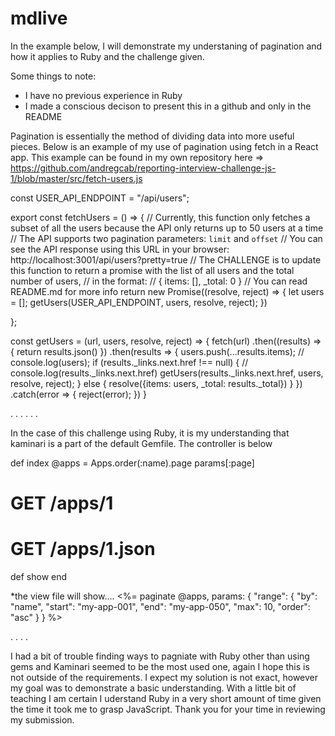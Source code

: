 # mdlive


In the example below, I will demonstrate my understaning of pagination and how it applies to Ruby and the challenge given. 

Some things to note: 
  - I have no previous experience in Ruby
  - I made a conscious decison to present this in a github and only in the README
  
  
Pagination is essentially the method of dividing data into more useful pieces. Below is an example of my use of pagination using fetch in a React app. This example can be found in my own repository here => https://github.com/andregcab/reporting-interview-challenge-js-1/blob/master/src/fetch-users.js


const USER_API_ENDPOINT = "/api/users";

export const fetchUsers = () => {
  // Currently, this function only fetches a subset of all the users because the API only returns up to 50 users at a time
  // The API supports two pagination parameters: `limit` and `offset`
  // You can see the API response using this URL in your browser: http://localhost:3001/api/users?pretty=true
  // The CHALLENGE is to update this function to return a promise with the list of all users and the total number of users,
  // in the format:
  // { items: [], _total: 0 }
  // You can read README.md for more info
  return new Promise((resolve, reject) => {
    let users = [];
    getUsers(USER_API_ENDPOINT, users, resolve, reject);
  })  

};

const getUsers = (url, users, resolve, reject) => {
  fetch(url)
    .then((results) => {
    return results.json()
    })
    .then(results => {
      users.push(...results.items);
      // console.log(users);
      if (results._links.next.href !== null) {
        // console.log(results._links.next.href)
        getUsers(results._links.next.href, users, resolve, reject);
      } else {
        resolve({items: users, _total: results._total})
      }
    })
    .catch(error => {
    reject(error);
  })
}


.
.
.
.
.
.

In the case of this challenge using Ruby, it is my understanding that kaminari is a part of the default Gemfile. The controller is below

def index
   @apps = Apps.order(:name).page params[:page]
  
  
  # GET /apps/1
  # GET /apps/1.json
  
  def show
  end
  
  
  *the view file will show.... <%= paginate @apps, params: { "range": { "by": "name", "start": "my-app-001", "end": "my-app-050", "max": 10, "order": "asc" } } %>


.
.
.
.

I had a bit of trouble finding ways to pagniate with Ruby other than using gems and Kaminari seemed to be the most used one, again I hope this is not outside of the requirements. I expect my solution is not exact, however my goal was to demonstrate a basic understanding. With a little bit of teaching I am certain I uderstand Ruby in a very short amount of time given the time it took me to grasp JavaScript. Thank you for your time in reviewing my submission. 
